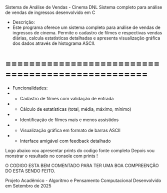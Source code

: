 Sistema de Análise de Vendas - Cinema DNL
Sistema completo para análise de vendas de ingressos desenvolvido em C

* Descrição: 
* Este programa oferece um sistema completo para análise de vendas de ingressos de cinema. Permite o cadastro de filmes e respectivas  vendas diárias, calcula estatísticas detalhadas e apresenta visualização gráfica dos dados através de histograma ASCII.

==================================================
================================================== 
* Funcionalidades:
 * - Cadastro de filmes com validação de entrada
 * - Cálculo de estatísticas (total, média, máximo, mínimo)
 * - Identificação de filmes mais e menos assistidos
 * - Visualização gráfica em formato de barras ASCII
 * - Interface amigável com feedback detalhado

Logo abaixo vou apresentar prints do codigo fonte completo 
Depois vou monstrar o resultado no console com prints !

O CODIGO ESTA BEM COMENTADO PARA TER UMA BOA COMPREENÇÃO DO ESTA SENDO FEITO.

Projeto Acadêmico - Algoritmo e Pensamento Computacional
Desenvolvido em Setembro de 2025
